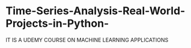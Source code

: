 # Time-Series-Analysis-Real-World-Projects-in-Python-
IT IS A UDEMY COURSE ON MACHINE LEARNING APPLICATIONS
